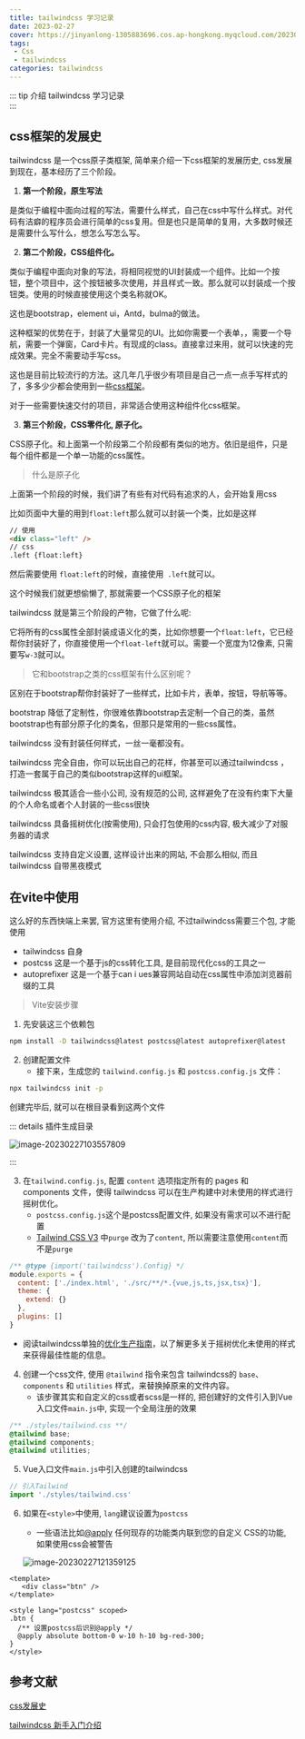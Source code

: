 ```yaml
---
title: tailwindcss 学习记录
date: 2023-02-27
cover: https://jinyanlong-1305883696.cos.ap-hongkong.myqcloud.com/202302271222892.png
tags:
 - Css
 - tailwindcss
categories: tailwindcss
---
```


::: tip 介绍
tailwindcss 学习记录<br>
:::

<!-- more -->

## css框架的发展史

tailwindcss 是一个css原子类框架, 简单来介绍一下css框架的发展历史, css发展到现在，基本经历了三个阶段。

1. **第一个阶段，原生写法**

是类似于编程中面向过程的写法，需要什么样式，自己在css中写什么样式。对代码有洁癖的程序员会进行简单的css复用。但是也只是简单的复用，大多数时候还是需要什么写什么，想怎么写怎么写。

2. **第二个阶段，CSS组件化。**

类似于编程中面向对象的写法，将相同视觉的UI封装成一个组件。比如一个按钮，整个项目中，这个按钮被多次使用，并且样式一致。那么就可以封装成一个按钮类。使用的时候直接使用这个类名称就OK。

这也是bootstrap，element ui，Antd，bulma的做法。

这种框架的优势在于，封装了大量常见的UI。比如你需要一个表单，，需要一个导航，需要一个弹窗，Card卡片。有现成的class。直接拿过来用，就可以快速的完成效果。完全不需要动手写css。

这也是目前比较流行的方法。这几年几乎很少有项目是自己一点一点手写样式的了，多多少少都会使用到一些[css框架](https://element.eleme.cn/#/zh-CN/component/installation)。

对于一些需要快速交付的项目，非常适合使用这种组件化css框架。

3. **第三个阶段，CSS零件化, 原子化。**

CSS原子化。和上面第一个阶段第二个阶段都有类似的地方。依旧是组件，只是每个组件都是一个单一功能的css属性。

> 什么是原子化

上面第一个阶段的时候，我们讲了有些有对代码有追求的人，会开始复用css

比如页面中大量的用到`float:left`那么就可以封装一个类，比如是这样

```html
// 使用
<div class="left" />
// css
.left {float:left}

```

然后需要使用 `float:left`的时候，直接使用` .left`就可以。

这个时候我们就更想偷懒了, 那就需要一个CSS原子化的框架

tailwindcss 就是第三个阶段的产物，它做了什么呢: 

它将所有的css属性全部封装成语义化的类，比如你想要一个`float:left`，它已经帮你封装好了，你直接使用一个`float-left`就可以。需要一个宽度为12像素, 只需要写`w-3`就可以。

> 它和bootstrap之类的css框架有什么区别呢？

区别在于bootstrap帮你封装好了一些样式，比如卡片，表单，按钮，导航等等。

bootstrap 降低了定制性，你很难依靠bootstrap去定制一个自己的类，虽然bootstrap也有部分原子化的类名，但那只是常用的一些css属性。

tailwindcss 没有封装任何样式，一丝一毫都没有。

tailwindcss 完全自由，你可以玩出自己的花样，你甚至可以通过tailwindcss ，打造一套属于自己的类似bootstrap这样的ui框架。

tailwindcss 极其适合一些小公司, 没有规范的公司, 这样避免了在没有约束下大量的个人命名或者个人封装的一些css很快

tailwindcss 具备摇树优化(按需使用), 只会打包使用的css内容, 极大减少了对服务器的请求

tailwindcss 支持自定义设置, 这样设计出来的网站, 不会那么相似, 而且tailwindcss 自带黑夜模式

## 在vite中使用

这么好的东西快端上来罢, 官方这里有使用介绍, 不过tailwindcss需要三个包, 才能使用

* tailwindcss 自身
* postcss 这是一个基于js的css转化工具, 是目前现代化css的工具之一
* autoprefixer 这是一个基于can i ues兼容网站自动在css属性中添加浏览器前缀的工具

> Vite安装步骤

1. 先安装这三个依赖包

```bash
npm install -D tailwindcss@latest postcss@latest autoprefixer@latest
```

2. 创建配置文件
   * 接下来，生成您的 `tailwind.config.js` 和 `postcss.config.js` 文件：

```bash
npx tailwindcss init -p
```

创建完毕后, 就可以在根目录看到这两个文件

::: details 插件生成目录

![image-20230227103557809](https://jinyanlong-1305883696.cos.ap-hongkong.myqcloud.com/202302271036238.png)

:::

3. 在`tailwind.config.js`, 配置 `content` 选项指定所有的 pages 和 components 文件，使得 tailwindcss 可以在生产构建中对未使用的样式进行摇树优化。
   * `postcss.config.js`这个是postcss配置文件, 如果没有需求可以不进行配置
   * [Tailwind CSS V3](https://github.com/tailwindlabs/tailwindcss/discussions/6019) 中`purge` 改为了`content`, 所以需要注意使用`content`而不是`purge`

```js
/** @type {import('tailwindcss').Config} */
module.exports = {
  content: ['./index.html', './src/**/*.{vue,js,ts,jsx,tsx}'],
  theme: {
    extend: {}
  },
  plugins: []
}

```

* 阅读tailwindcss单独的[优化生产指南](https://www.tailwindcss.cn/docs/optimizing-for-production)，以了解更多关于摇树优化未使用的样式来获得最佳性能的信息。

4. 创建一个css文件, 使用 `@tailwind` 指令来包含 tailwindcss的 `base`、 `components` 和 `utilities` 样式，来替换掉原来的文件内容。
   * 该步骤其实和自定义的css或者scss是一样的, 把创建好的文件引入到Vue入口文件`main.js`中, 实现一个全局注册的效果

```css
/** ./styles/tailwind.css **/
@tailwind base;
@tailwind components;
@tailwind utilities;

```

5. Vue入口文件`main.js`中引入创建的tailwindcss

```js
// 引入Tailwind
import './styles/tailwind.css'

```

6. 如果在`<style>`中使用, `lang`建议设置为`postcss `

   * 一些语法比如[@apply](https://www.tailwindcss.cn/docs/functions-and-directives#apply) 任何现存的功能类内联到您的自定义 CSS的功能, 如果使用css会被警告

   ![image-20230227121359125](https://jinyanlong-1305883696.cos.ap-hongkong.myqcloud.com/202302271213163.png)

```vue
<template>
   <div class="btn" />
</template>

<style lang="postcss" scoped>
.btn {
  /** 设置postcss后识别@apply */
  @apply absolute bottom-0 w-10 h-10 bg-red-300;
}
</style>

```

## 参考文献

[css发展史](https://www.zhihu.com/question/337939566/answer/1693039814)

[tailwindcss 新手入门介绍](https://www.bilibili.com/video/BV1yR4y1a7by/?spm_id_from=333.788.recommend_more_video.-1&vd_source=3a0029ff8ede56423c7ee662853dfd29)
